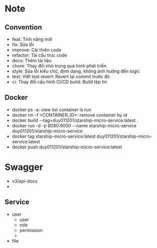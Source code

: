 # Note

## Convention
- feat: Tính năng mới
- fix: Sửa lỗi
- improve: Cải thiện code
- refactor: Tái cấu trúc code
- docs: Thêm tài liệu
- chore: Thay đổi nhỏ trong quá trình phát triển
- style: Sửa lỗi kiểu chữ, định dạng, không ảnh hưởng đến logic
- test: Viết test revert: Revert lại commit trước đó
- ci: Thay đổi cấu hình CI/CD build: Build tệp tin

## Docker
- docker ps -a: view list container is run
- docker rm -f <CONTAINER_ID>: remove container by id
- docker build --tag=duy011201/starship-micro-service:latest .
- docker run -d -p 8080:9000 --name starship-micro-service duy011201/starship-micro-service
- docker tag starship-micro-service:latest duy011201/starship-micro-service:latest
- docker push duy011201/starship-micro-service:latest

# Swagger
- v3/api-docs
- 

## Service
- user
  - user
  - role
  - permission
  - 
- file
